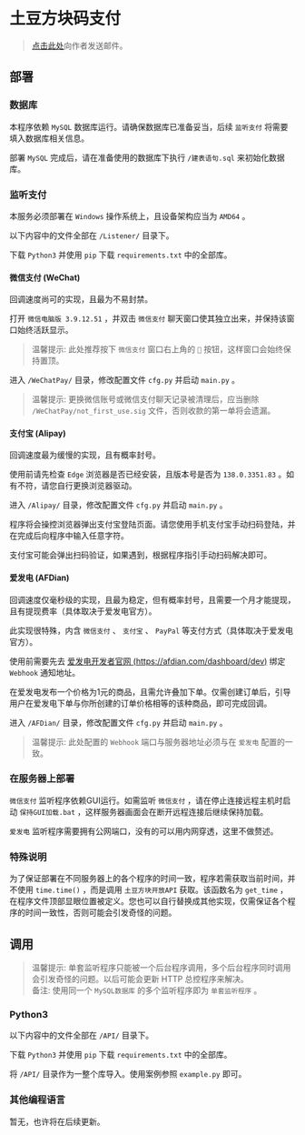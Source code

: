 # 土豆方块码支付

> [点击此处](mailto:gwc1718781342@163.com)向作者发送邮件。  

## 部署

### 数据库

本程序依赖 `MySQL` 数据库运行。请确保数据库已准备妥当，后续 `监听支付` 将需要填入数据库相关信息。  

部署 `MySQL` 完成后，请在准备使用的数据库下执行 `/建表语句.sql` 来初始化数据库。

### 监听支付

本服务必须部署在 `Windows` 操作系统上，且设备架构应当为 `AMD64` 。  

以下内容中的文件全部在 `/Listener/` 目录下。  

下载 `Python3` 并使用 `pip` 下载 `requirements.txt` 中的全部库。  

#### 微信支付 (WeChat)

回调速度尚可的实现，且最为不易封禁。  

打开 `微信电脑版 3.9.12.51` ，并双击 `微信支付` 聊天窗口使其独立出来，并保持该窗口始终活跃显示。  

> 温馨提示: 此处推荐按下 `微信支付` 窗口右上角的 `📌` 按钮，这样窗口会始终保持置顶。  

进入 `/WeChatPay/` 目录，修改配置文件 `cfg.py` 并启动 `main.py` 。  

> 温馨提示: 更换微信账号或微信支付聊天记录被清理后，应当删除 `/WeChatPay/not_first_use.sig` 文件，否则收款的第一单将会遗漏。  

#### 支付宝 (Alipay)

回调速度最为缓慢的实现，且有概率封号。  

使用前请先检查 `Edge` 浏览器是否已经安装，且版本号是否为 `138.0.3351.83` 。如有不符，请您自行更换浏览器驱动。  

进入 `/Alipay/` 目录，修改配置文件 `cfg.py` 并启动 `main.py` 。  

程序将会操控浏览器弹出支付宝登陆页面。请您使用手机支付宝手动扫码登陆，并在完成后向程序中输入任意字符。  

支付宝可能会弹出扫码验证，如果遇到，根据程序指引手动扫码解决即可。  

#### 爱发电 (AFDian)

回调速度仅毫秒级的实现，且最为稳定，但有概率封号，且需要一个月才能提现，且有提现费率（具体取决于爱发电官方）。  

此实现很特殊，内含 `微信支付` 、 `支付宝` 、 `PayPal` 等支付方式（具体取决于爱发电官方）。  

使用前需要先去 [爱发电开发者官网 (https://afdian.com/dashboard/dev)](https://afdian.com/dashboard/dev) 绑定 `Webhook` 通知地址。  

在爱发电发布一个价格为1元的商品，且需允许叠加下单。仅需创建订单后，引导用户在爱发电下单与你所创建的订单价格相等的该种商品，即可完成回调。  

进入 `/AFDian/` 目录，修改配置文件 `cfg.py` 并启动 `main.py` 。  

> 温馨提示: 此处配置的 `Webhook` 端口与服务器地址必须与在 `爱发电` 配置的一致。  

### 在服务器上部署

`微信支付` 监听程序依赖GUI运行。如需监听 `微信支付` ，请在停止连接远程主机时启动 `保持GUI加载.bat` ，这样服务器画面会在断开远程连接后继续保持加载。  

`爱发电` 监听程序需要拥有公网端口，没有的可以用内网穿透，这里不做赘述。  

### 特殊说明

为了保证部署在不同服务器上的各个程序的时间一致，程序若需获取当前时间，并不使用 `time.time()` ，而是调用 `土豆方块开放API` 获取。该函数名为 `get_time` ，在程序文件顶部显眼位置被定义。您也可以自行替换成其他实现，仅需保证各个程序的时间一致性，否则可能会引发奇怪的问题。

## 调用

> 温馨提示: 单套监听程序只能被一个后台程序调用，多个后台程序同时调用会引发奇怪的问题。以后可能会更新 HTTP 总控程序来解决。  
备注: 使用同一个 `MySQL数据库` 的多个监听程序即为 `单套监听程序` 。  

### Python3

以下内容中的文件全部在 `/API/` 目录下。  

下载 `Python3` 并使用 `pip` 下载 `requirements.txt` 中的全部库。  

将 `/API/` 目录作为一整个库导入。使用案例参照 `example.py` 即可。  

### 其他编程语言

暂无，也许将在后续更新。  
